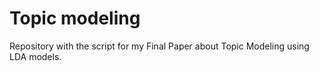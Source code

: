 # Topic modeling

Repository with the script for my Final Paper about Topic Modeling using LDA models.